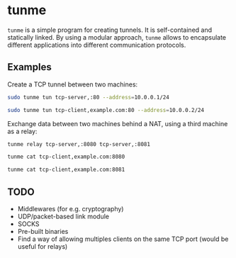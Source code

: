 # tunme

`tunme` is a simple program for creating tunnels. It is self-contained and statically linked.
By using a modular approach, `tunme` allows to encapsulate different applications into different communication
protocols.

## Examples

Create a TCP tunnel between two machines:
```sh
sudo tunme tun tcp-server,:80 --address=10.0.0.1/24
```
```sh
sudo tunme tun tcp-client,example.com:80 --address=10.0.0.2/24
```

Exchange data between two machines behind a NAT, using a third machine as a relay:
```sh
tunme relay tcp-server,:8080 tcp-server,:8081
```
```sh
tunme cat tcp-client,example.com:8080
```
```sh
tunme cat tcp-client,example.com:8081
```

## TODO

* Middlewares (for e.g. cryptography)
* UDP/packet-based link module
* SOCKS
* Pre-built binaries
* Find a way of allowing multiples clients on the same TCP port (would be useful for relays)